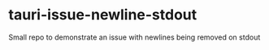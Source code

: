 # tauri-issue-newline-stdout
Small repo to demonstrate an issue with newlines being removed on stdout
